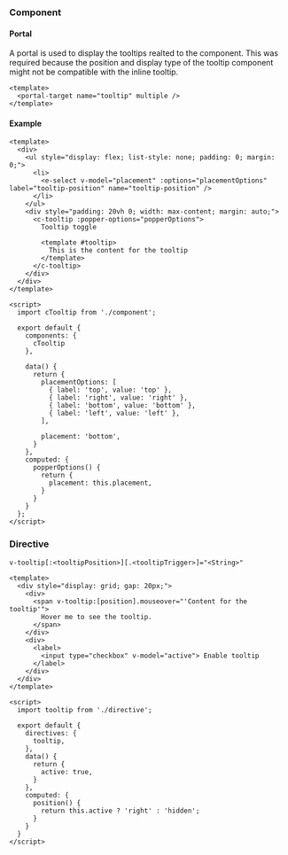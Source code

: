 ### Component

#### Portal

A portal is used to display the tooltips realted to the component. This was required because the position and display type of the tooltip component might not be compatible with the inline tooltip.

```vue
<template>
  <portal-target name="tooltip" multiple />
</template>
```

#### Example

```vue
<template>
  <div>
    <ul style="display: flex; list-style: none; padding: 0; margin: 0;">
      <li>
        <e-select v-model="placement" :options="placementOptions" label="tooltip-position" name="tooltip-position" />
      </li>
    </ul>
    <div style="padding: 20vh 0; width: max-content; margin: auto;">
      <c-tooltip :popper-options="popperOptions">
        Tooltip toggle

        <template #tooltip>
          This is the content for the tooltip
        </template>
      </c-tooltip>
    </div>
  </div>
</template>

<script>
  import cTooltip from './component';
  
  export default {
    components: {
      cTooltip
    },
    
    data() {
      return {
        placementOptions: [
          { label: 'top', value: 'top' },
          { label: 'right', value: 'right' },
          { label: 'bottom', value: 'bottom' },
          { label: 'left', value: 'left' },
        ],
        
        placement: 'bottom',
      }
    },
    computed: {
      popperOptions() {
        return {
          placement: this.placement,
        }
      }
    }
  };
</script>
```

### Directive

`v-tooltip[:<tooltipPosition>][.<tooltipTrigger>]="<String>"`

```vue
<template>
  <div style="display: grid; gap: 20px;">
    <div>
      <span v-tooltip:[position].mouseover="'Content for the tooltip'">
        Hover me to see the tooltip.
      </span>
    </div>
    <div>
      <label>
        <input type="checkbox" v-model="active"> Enable tooltip
      </label>
    </div>
  </div>
</template>

<script>
  import tooltip from './directive';
  
  export default {
    directives: {
      tooltip,
    },
    data() {
      return {
        active: true,
      }
    },
    computed: {
      position() {
        return this.active ? 'right' : 'hidden';
      }
    }
  }
</script>
```
